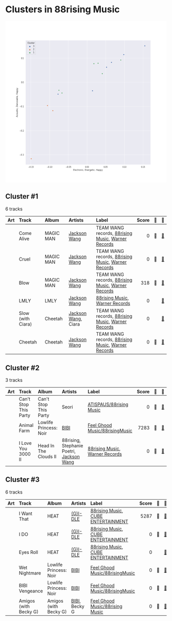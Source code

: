 # Clusters in 88rising Music

![Comparison of Cluster](../../../images/labels/88rising_music/clusters/clusters_scatter.png)

## Cluster #1

6 tracks

| Art | Track | Album | Artists | Label | Score | 💚 | 🔗 |
|:---|:---|:---|:---|:---|---:|:---|:---|
| <img src="https://i.scdn.co/image/ab67616d0000b273ed10325dc317f32df83990b9" alt="" width="50" /> | Come Alive | MAGIC MAN | [Jackson Wang](../../../../artists/jackson_wang/overview.md) | TEAM WANG records, [88rising Music](../..), [Warner Records](../../../warner_records) | 0 | 💚 | [🔗](https://open.spotify.com/track/2mrG7QoaHDD1kYhr5jeK9q) |
| <img src="https://i.scdn.co/image/ab67616d0000b273ed10325dc317f32df83990b9" alt="" width="50" /> | Cruel | MAGIC MAN | [Jackson Wang](../../../../artists/jackson_wang/overview.md) | TEAM WANG records, [88rising Music](../..), [Warner Records](../../../warner_records) | 0 | 💚 | [🔗](https://open.spotify.com/track/32nxxRcrH6gqlVG2RYYMEN) |
| <img src="https://i.scdn.co/image/ab67616d0000b273ed10325dc317f32df83990b9" alt="" width="50" /> | Blow | MAGIC MAN | [Jackson Wang](../../../../artists/jackson_wang/overview.md) | TEAM WANG records, [88rising Music](../..), [Warner Records](../../../warner_records) | 318 | 💚 | [🔗](https://open.spotify.com/track/53WD6QvMGh7wXQVP0U8Rnr) |
| <img src="https://i.scdn.co/image/ab67616d0000b273da4910056497c667d6de40cf" alt="" width="50" /> | LMLY | LMLY | [Jackson Wang](../../../../artists/jackson_wang/overview.md) | [88rising Music](../..), [Warner Records](../../../warner_records) | 0 | | [🔗](https://open.spotify.com/track/3Jbpo2slhW2bbVneiJnC9G) |
| <img src="https://i.scdn.co/image/ab67616d0000b273dc948460a8f5b07124d98a9b" alt="" width="50" /> | Slow (with Ciara) | Cheetah | [Jackson Wang](../../../../artists/jackson_wang/overview.md), Ciara | TEAM WANG records, [88rising Music](../..), [Warner Records](../../../warner_records) | 0 | | [🔗](https://open.spotify.com/track/4GJanLClwCh0D0EROpsHyd) |
| <img src="https://i.scdn.co/image/ab67616d0000b273dc948460a8f5b07124d98a9b" alt="" width="50" /> | Cheetah | Cheetah | [Jackson Wang](../../../../artists/jackson_wang/overview.md) | TEAM WANG records, [88rising Music](../..), [Warner Records](../../../warner_records) | 0 | 💚 | [🔗](https://open.spotify.com/track/76WMXf8zWfpNLgOZbU2ej8) |
## Cluster #2

3 tracks

| Art | Track | Album | Artists | Label | Score | 💚 | 🔗 |
|:---|:---|:---|:---|:---|---:|:---|:---|
| <img src="https://i.scdn.co/image/ab67616d0000b2735ad10134b598cfca8792b9af" alt="" width="50" /> | Can't Stop This Party | Can't Stop This Party | Seori | [ATISPAUS/88rising Music](../..) | 0 | 💚 | [🔗](https://open.spotify.com/track/1FP2jE6moLiHoNUaWTUyJc) |
| <img src="https://i.scdn.co/image/ab67616d0000b273ac122efb1600b27d7d7f1775" alt="" width="50" /> | Animal Farm | Lowlife Princess: Noir | [BIBI](../../../../artists/bibi/overview.md) | [Feel Ghood Music/88risingMusic](../..) | 7283 | 💚 | [🔗](https://open.spotify.com/track/4g6ZT8vgKNq4iyEbezr3yI) |
| <img src="https://i.scdn.co/image/ab67616d0000b273488df3d22b1f5c0ea15b686a" alt="" width="50" /> | I Love You 3000 II | Head In The Clouds II | 88rising, Stephanie Poetri, [Jackson Wang](../../../../artists/jackson_wang/overview.md) | [88rising Music](../..), [Warner Records](../../../warner_records) | 0 | 💚 | [🔗](https://open.spotify.com/track/3witRpHWHqArlnt6GTlH2Y) |
## Cluster #3

6 tracks

| Art | Track | Album | Artists | Label | Score | 💚 | 🔗 |
|:---|:---|:---|:---|:---|---:|:---|:---|
| <img src="https://i.scdn.co/image/ab67616d0000b2730cbf8dc7b194aa11242ec3a7" alt="" width="50" /> | I Want That | HEAT | [(G)I-DLE](../../../../artists/(g)i-dle/overview.md) | [88rising Music](../..), [CUBE ENTERTAINMENT](../../../cube_entertainment) | 5287 | 💚 | [🔗](https://open.spotify.com/track/3F2BLyGt6zYLrHYpbdTw5L) |
| <img src="https://i.scdn.co/image/ab67616d0000b2730cbf8dc7b194aa11242ec3a7" alt="" width="50" /> | I DO | HEAT | [(G)I-DLE](../../../../artists/(g)i-dle/overview.md) | [88rising Music](../..), [CUBE ENTERTAINMENT](../../../cube_entertainment) | 0 | 💚 | [🔗](https://open.spotify.com/track/4SKwDW8Gg8CJxw2ElMhSTp) |
| <img src="https://i.scdn.co/image/ab67616d0000b273092251708fe60effd6cea757" alt="" width="50" /> | Eyes Roll | HEAT | [(G)I-DLE](../../../../artists/(g)i-dle/overview.md) | [88rising Music](../..), [CUBE ENTERTAINMENT](../../../cube_entertainment) | 0 | | [🔗](https://open.spotify.com/track/79yymC6QQaZ81jR2UYcPfy) |
| <img src="https://i.scdn.co/image/ab67616d0000b273ac122efb1600b27d7d7f1775" alt="" width="50" /> | Wet Nightmare | Lowlife Princess: Noir | [BIBI](../../../../artists/bibi/overview.md) | [Feel Ghood Music/88risingMusic](../..) | 0 | 💚 | [🔗](https://open.spotify.com/track/1MCRRGM8G6papoKnE7xtLN) |
| <img src="https://i.scdn.co/image/ab67616d0000b273ac122efb1600b27d7d7f1775" alt="" width="50" /> | BIBI Vengeance | Lowlife Princess: Noir | [BIBI](../../../../artists/bibi/overview.md) | [Feel Ghood Music/88risingMusic](../..) | 0 | 💚 | [🔗](https://open.spotify.com/track/6vq6B6ENjap5Ea1T4GkrFA) |
| <img src="https://i.scdn.co/image/ab67616d0000b273da49cfeacb25379ce1c0f6c0" alt="" width="50" /> | Amigos (with Becky G) | Amigos (with Becky G) | [BIBI](../../../../artists/bibi/overview.md), Becky G | [Feel Ghood Music/88rising Music](../..) | 0 | 💚 | [🔗](https://open.spotify.com/track/60DPrTJRHzpGPSJXLiSdDX) |